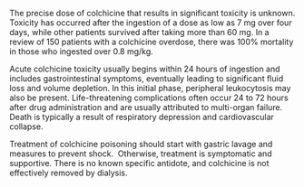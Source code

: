 The precise dose of colchicine that results in significant toxicity is unknown. Toxicity has occurred after the ingestion of a dose as low as 7 mg over four days, while other patients survived after taking more than 60 mg. In a review of 150 patients with a colchicine overdose, there was 100% mortality in those who ingested over 0.8 mg/kg.

Acute colchicine toxicity usually begins within 24 hours of ingestion and includes gastrointestinal symptoms, eventually leading to significant fluid loss and volume depletion. In this initial phase, peripheral leukocytosis may also be present. Life-threatening complications often occur 24 to 72 hours after drug administration and are usually attributed to multi-organ failure. Death is typically a result of respiratory depression and cardiovascular collapse.

Treatment of colchicine poisoning should start with gastric lavage and measures to prevent shock.  Otherwise, treatment is symptomatic and supportive. There is no known specific antidote, and colchicine is not effectively removed by dialysis.